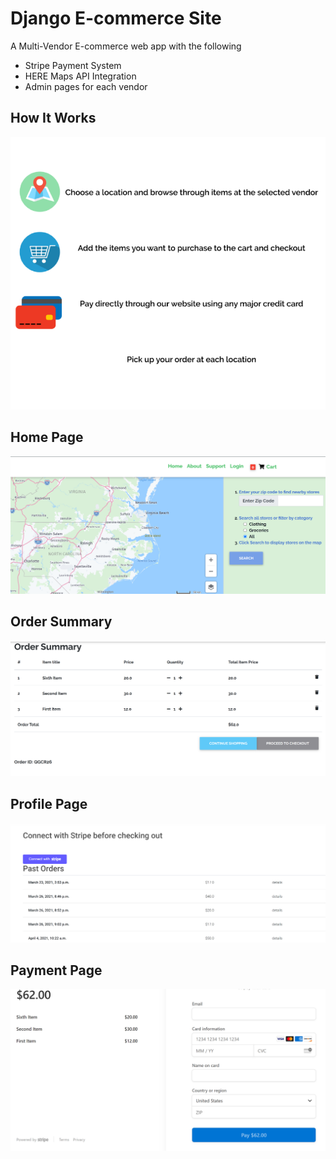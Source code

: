 # Django E-commerce Site
A Multi-Vendor E-commerce web app with the following

- Stripe Payment System
- HERE Maps API Integration
- Admin pages for each vendor
## How It Works
![](static/img/HowItWorks.png)

## Home Page
![](map.png)

## Order Summary
![](order-summary.png)

## Profile Page
![](profile.png)

## Payment Page
![](stripe-payment.png)
